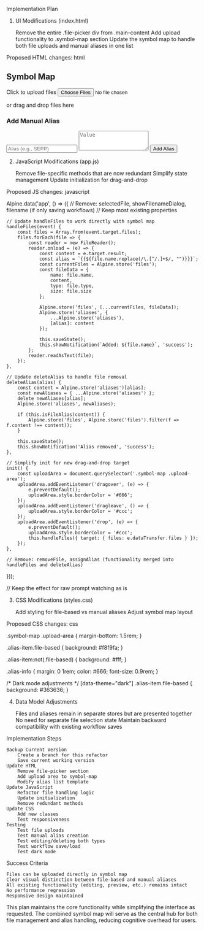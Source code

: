 Implementation Plan
1. UI Modifications (index.html)

    Remove the entire .file-picker div from .main-content
    Add upload functionality to .symbol-map section
    Update the symbol map to handle both file uploads and manual aliases in one list

Proposed HTML changes:
html

<div class="symbol-map">
    <h2>Symbol Map</h2>
    <!-- Combined Upload Area -->
    <div class="upload-area">
        <label for="file-input" class="file-input-label">
            <span>Click to upload files</span>
            <input 
                type="file" 
                multiple 
                id="file-input" 
                class="file-input"
                @change="handleFiles"
            >
        </label>
        <p>or drag and drop files here</p>
    </div>
    <!-- Manual Alias Input -->
    <div class="manual-alias-input">
        <h3>Add Manual Alias</h3>
        <div class="input-group">
            <input x-model="newManualAlias" placeholder="Alias (e.g., SEPP)">
            <textarea x-model="newManualValue" placeholder="Value" rows="3"></textarea>
            <button @click="addManualAlias">Add Alias</button>
        </div>
    </div>
    <!-- Combined Alias List -->
    <div class="alias-list">
        <template x-if="Object.keys($store.aliases).length === 0">
            <div class="empty-state">No aliases assigned yet</div>
        </template>
        <template x-for="(content, alias) in $store.aliases" :key="alias">
            <div class="alias-item" :class="{ 'file-based': isFileAlias(content) }">
                <div x-show="editingAlias !== alias" class="alias-item-content">
                    <span class="alias-name" x-text="alias"></span>
                    <span class="alias-info" 
                          x-text="isFileAlias(content) ? getFileNameForContent(content) + ' (' + formatFileSize($store.files.find(f => f.content === content)?.size || 0) + ')' : 'Manual'"></span>
                    <div class="alias-actions">
                        <button x-show="!isFileAlias(content)" 
                                @click="startEditingAlias(alias, content)" 
                                class="edit-button">✎</button>
                        <button @click="deleteAlias(alias)" 
                                class="delete-button">×</button>
                    </div>
                </div>
                <!-- Edit mode remains same -->
            </div>
        </template>
    </div>
</div>

2. JavaScript Modifications (app.js)

    Remove file-specific methods that are now redundant
    Simplify state management
    Update initialization for drag-and-drop

Proposed JS changes:
javascript

Alpine.data('app', () => ({
    // Remove: selectedFile, showFilenameDialog, filename (if only saving workflows)
    // Keep most existing properties

    // Update handleFiles to work directly with symbol map
    handleFiles(event) {
        const files = Array.from(event.target.files);
        files.forEach(file => {
            const reader = new FileReader();
            reader.onload = (e) => {
                const content = e.target.result;
                const alias = `{{${file.name.replace(/\.[^/.]+$/, "")}}}`;
                const currentFiles = Alpine.store('files');
                const fileData = {
                    name: file.name,
                    content,
                    type: file.type,
                    size: file.size
                };
                
                Alpine.store('files', [...currentFiles, fileData]);
                Alpine.store('aliases', {
                    ...Alpine.store('aliases'),
                    [alias]: content
                });
                
                this.saveState();
                this.showNotification(`Added: ${file.name}`, 'success');
            };
            reader.readAsText(file);
        });
    },

    // Update deleteAlias to handle file removal
    deleteAlias(alias) {
        const content = Alpine.store('aliases')[alias];
        const newAliases = { ...Alpine.store('aliases') };
        delete newAliases[alias];
        Alpine.store('aliases', newAliases);

        if (this.isFileAlias(content)) {
            Alpine.store('files', Alpine.store('files').filter(f => f.content !== content));
        }
        
        this.saveState();
        this.showNotification('Alias removed', 'success');
    },

    // Simplify init for new drag-and-drop target
    init() {
        const uploadArea = document.querySelector('.symbol-map .upload-area');
        uploadArea.addEventListener('dragover', (e) => {
            e.preventDefault();
            uploadArea.style.borderColor = '#666';
        });
        uploadArea.addEventListener('dragleave', () => {
            uploadArea.style.borderColor = '#ccc';
        });
        uploadArea.addEventListener('drop', (e) => {
            e.preventDefault();
            uploadArea.style.borderColor = '#ccc';
            this.handleFiles({ target: { files: e.dataTransfer.files } });
        });
    },

    // Remove: removeFile, assignAlias (functionality merged into handleFiles and deleteAlias)
}));

// Keep the effect for raw prompt watching as is

3. CSS Modifications (styles.css)

    Add styling for file-based vs manual aliases
    Adjust symbol map layout

Proposed CSS changes:
css

.symbol-map .upload-area {
    margin-bottom: 1.5rem;
}

.alias-item.file-based {
    background: #f8f9fa;
}

.alias-item:not(.file-based) {
    background: #fff;
}

.alias-info {
    margin: 0 1rem;
    color: #666;
    font-size: 0.9rem;
}

/* Dark mode adjustments */
[data-theme="dark"] .alias-item.file-based {
    background: #363636;
}

4. Data Model Adjustments

    Files and aliases remain in separate stores but are presented together
    No need for separate file selection state
    Maintain backward compatibility with existing workflow saves

Implementation Steps

    Backup Current Version
        Create a branch for this refactor
        Save current working version
    Update HTML
        Remove file-picker section
        Add upload area to symbol-map
        Modify alias list template
    Update JavaScript
        Refactor file handling logic
        Update initialization
        Remove redundant methods
    Update CSS
        Add new classes
        Test responsiveness
    Testing
        Test file uploads
        Test manual alias creation
        Test editing/deleting both types
        Test workflow save/load
        Test dark mode

Success Criteria

    Files can be uploaded directly in symbol map
    Clear visual distinction between file-based and manual aliases
    All existing functionality (editing, preview, etc.) remains intact
    No performance regression
    Responsive design maintained

This plan maintains the core functionality while simplifying the interface as requested. The combined symbol map will serve as the central hub for both file management and alias handling, reducing cognitive overhead for users.